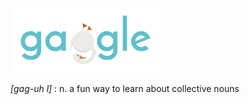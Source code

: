 <img src="https://raw.githubusercontent.com/MTTHWBSH/Gaggle/master/Wordmark.png" width="239" height="103" />

*[gag-uh l]* : n. a fun way to learn about collective nouns
